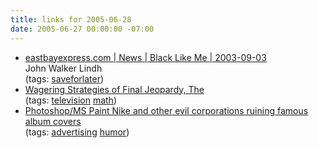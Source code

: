 ```yaml
---
title: links for 2005-06-28
date: 2005-06-27 00:00:00 -07:00
---
```


<ul class="delicious">
	<li>
		<div class="delicious-link"><a href="http://eastbayexpress.com/issues/2003-09-03/feature.html">eastbayexpress.com | News | Black Like Me | 2003-09-03</a></div>
		<div class="delicious-extended">John Walker Lindh</div>
		<div class="delicious-tags">(tags: <a href="http://del.icio.us/torrez/saveforlater">saveforlater</a>)</div>
	</li>
	<li>
		<div class="delicious-link"><a href="http://www.morganchase.net/documents/wagering_strategies.htm">Wagering Strategies of Final Jeopardy, The</a></div>
		<div class="delicious-tags">(tags: <a href="http://del.icio.us/torrez/television">television</a> <a href="http://del.icio.us/torrez/math">math</a>)</div>
	</li>
	<li>
		<div class="delicious-link"><a href="http://ilx.p3r.net/thread.php?msgid=5942033#5949903">Photoshop/MS Paint Nike and other evil corporations ruining famous album covers</a></div>
		<div class="delicious-tags">(tags: <a href="http://del.icio.us/torrez/advertising">advertising</a> <a href="http://del.icio.us/torrez/humor">humor</a>)</div>
	</li>
</ul>
